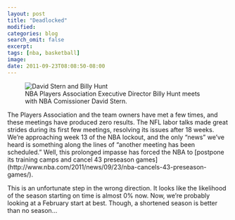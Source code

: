 ```yaml
---
layout: post
title: "Deadlocked"
modified:
categories: blog
search_omit: false
excerpt:
tags: [nba, basketball]
image:
date: 2011-09-23T08:08:50-08:00
---
```

<figure>
    <img src="https://app.box.com/shared/static/5efopp8uq78u6fwjzmf6j0b2dc1b8qxj.jpeg" alt="David Stern and Billy Hunt">
    <figcaption>NBA Players Association Executive Director Billy Hunt meets with NBA Comissioner David Stern.</figcaption>
</figure>
The Players Association and the team owners have met a few times, and these meetings have produced zero results. The NFL labor talks made great strides during its first few meetings, resolving its issues after 18 weeks. We’re approaching week 13 of the NBA lockout, and the only “news” we’ve heard is something along the lines of “another meeting has been scheduled.” Well, this prolonged impasse has forced the NBA to [postpone its training camps and cancel 43 preseason games](http://www.nba.com/2011/news/09/23/nba-cancels-43-preseason-games/).

This is an unfortunate step in the wrong direction. It looks like the likelihood of the season starting on time is almost 0% now. Now, we’re probably looking at a February start at best. Though, a shortened season is better than no season…

